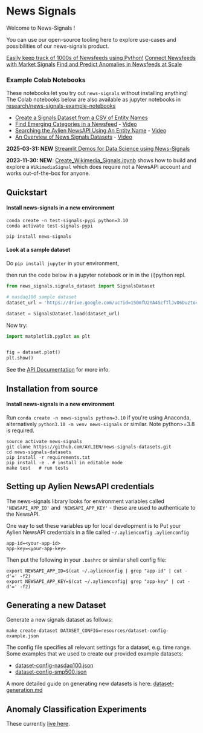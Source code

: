 # News Signals

Welcome to News-Signals ! 

You can use our open-source tooling here to explore use-cases and possibilities of our news-signals product.


[Easily keep track of 1000s of Newsfeeds using Python!](demos/demo-rich-signals/)
[Connect Newsfeeds with Market Signals](demos/demo-financial/)
[Find and Predict Anomalies in Newsfeeds at Scale](demos/demo-financial/)


### Example Colab Notebooks

These notebooks let you try out `news-signals` without installing anything!
The Colab notebooks below are also available as jupyter notebooks in [research/news-signals-example-notebooks](research/news-signals-example-notebooks)

- [Create a Signals Dataset from a CSV of Entity Names](https://drive.google.com/file/d/1Czm6JxIVapE6tnu9mGzRK9j2NmC0blPR/view?usp=share_link)         
- [Find Emerging Categories in a Newsfeed](https://drive.google.com/file/d/1NVBdCfKL3qdSIGITcLsewGETTqn-V9j6/view?usp=share_link) - [Video](https://www.youtube.com/watch?v=oJa-xWusaCQ)       
- [Searching the Aylien NewsAPI Using An Entity Name](https://drive.google.com/file/d/1zKCSjWqxRJCPWBaGKXt5oQwkOzT8aDSg/view?usp=share_link) - [Video](https://www.youtube.com/watch?v=HdoOiMXOrQ8)      
- [An Overview of News Signals Datasets](https://drive.google.com/file/d/1zM4J3jFA9v2LDTFKOpaa3EUUGhOdQieo/view?usp=share_link) - [Video](https://www.youtube.com/watch?v=wOMDSMxVUHY)

**2025-03-31: NEW** [Streamlit Demos for Data Science using News-Signals](https://github.com/AYLIEN/news-signals-datasets/tree/finance-timeseries/demos)

**2023-11-30: NEW**: [Create_Wikimedia_Signals.ipynb](research/news-signals-example-notebooks/Create_Wikimedia_Signals.ipynb) shows how to build and explore a `WikimediaSignal` which does require not a NewsAPI account and works out-of-the-box for anyone.

## Quickstart


#### Install news-signals in a new environment
```
conda create -n test-signals-pypi python=3.10
conda activate test-signals-pypi

pip install news-signals
```

#### Look at a sample dataset

Do `pip install jupyter` in your environment,

then run the code below 
in a jupyter notebook or in in the (i)python repl. 
```python
from news_signals.signals_dataset import SignalsDataset

# nasdaq100 sample dataset
dataset_url = 'https://drive.google.com/uc?id=150mfU2YA4ScfTlJvO6Duzto4aT_Q7K3D'

dataset = SignalsDataset.load(dataset_url)
```

Now try:
```python
import matplotlib.pyplot as plt


fig = dataset.plot()
plt.show()
```

See the [API Documentation](https://aylien.github.io/news-signals-datasets/) for more info.

## Installation from source

#### Install news-signals in a new environment

Run `conda create -n news-signals python=3.10` if you're using Anaconda, alternatively `python3.10 -m venv news-signals` or similar.
Note python>=3.8 is required.

```
source activate news-signals
git clone https://github.com/AYLIEN/news-signals-datasets.git
cd news-signals-datasets
pip install -r requirements.txt
pip install -e . # install in editable mode
make test   # run tests
```

## Setting up Aylien NewsAPI credentials

The news-signals library looks for environment variables called 
`'NEWSAPI_APP_ID'` and `'NEWSAPI_APP_KEY'` - these are used to authenticate to the NewsAPI. 

One way to set these variables up for local development is to 
Put your Aylien NewsAPI credentials in a file called `~/.aylienconfig`
`.aylienconfig`
```
app-id=<your-app-id>
app-key=<your-app-key>
```

Then put the following in your `.bashrc` or similar shell config file:
```
export NEWSAPI_APP_ID=$(cat ~/.aylienconfig | grep "app-id" | cut -d'=' -f2)
export NEWSAPI_APP_KEY=$(cat ~/.aylienconfig| grep "app-key" | cut -d'=' -f2)
```

## Generating a new Dataset

Generate a new signals dataset as follows:

```shell
make create-dataset DATASET_CONFIG=resources/dataset-config-example.json
```

The config file specifies all relevant settings for a dataset, e.g. time range. Some examples that we used to create our provided example datasets:
- [dataset-config-nasdaq100.json](resources/dataset-config-nasdaq100.json)
- [dataset-config-smp500.json](resources/dataset-config-smp500.json)


A more detailed guide on generating new datasets is here: [dataset-generation.md](dataset-generation.md)

## Anomaly Classification Experiments

These currently [live here](https://github.com/AYLIEN/news-signals-datasets/tree/add-anomaly-experiments/research/anomaly-classification).
